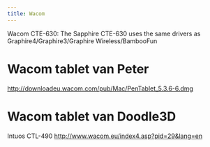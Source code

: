 ```yaml
---
title: Wacom
---
```


Wacom CTE-630: The Sapphire CTE-630 uses the same drivers as Graphire4/Graphire3/Graphire Wireless/BambooFun

# Wacom tablet van Peter
http://downloadeu.wacom.com/pub/Mac/PenTablet_5.3.6-6.dmg

# Wacom tablet van Doodle3D
Intuos CTL-490
http://www.wacom.eu/index4.asp?pid=29&lang=en
